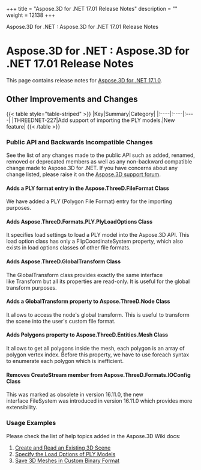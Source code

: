 +++
title = "Aspose.3D for .NET 17.01 Release Notes" 
description = "" 
weight = 12138 
+++

Aspose.3D for .NET : Aspose.3D for .NET 17.01 Release Notes  

# Aspose.3D for .NET : Aspose.3D for .NET 17.01 Release Notes


This page contains release notes for [Aspose.3D for .NET 17.1.0](https://www.nuget.org/packages/Aspose.3D/17.1.0).

## Other Improvements and Changes

{{< table style="table-striped" >}}
|Key|Summary|Category|
|:----|:----|:----|
|THREEDNET-227|Add support of importing the PLY models.|New feature|
{{< /table >}}

### Public API and Backwards Incompatible Changes

See the list of any changes made to the public API such as added, renamed, removed or deprecated members as well as any non-backward compatible change made to Aspose.3D for .NET. If you have concerns about any change listed, please raise it on the [Aspose.3D support forum](http://www.aspose.com/community/forums/aspose.3d-product-family/535/showforum.aspx).

#### Adds a PLY format entry in the Aspose.ThreeD.FileFormat Class

We have added a PLY (Polygon File Format) entry for the importing purposes.

#### Adds Aspose.ThreeD.Formats.PLY.PlyLoadOptions Class

It specifies load settings to load a PLY model into the Aspose.3D API. This load option class has only a FlipCoordinateSystem property, which also exists in load options classes of other file formats.

#### Adds Aspose.ThreeD.GlobalTransform Class

The GlobalTransform class provides exactly the same interface like Transform but all its properties are read-only. It is useful for the global transform purposes.

#### Adds a GlobalTransform property to Aspose.ThreeD.Node Class

It allows to access the node's global transform. This is useful to transform the scene into the user's custom file format.

#### Adds Polygons property to Aspose.ThreeD.Entities.Mesh Class

It allows to get all polygons inside the mesh, each polygon is an array of polygon vertex index. Before this property, we have to use foreach syntax to enumerate each polygon which is inefficient.

#### Removes CreateStream member from Aspose.ThreeD.Formats.IOConfig Class

This was marked as obsolete in version 16.11.0, the new interface FileSystem was introduced in version 16.11.0 which provides more extensibility.

### Usage Examples

Please check the list of help topics added in the Aspose.3D Wiki docs:

1.  [Create and Read an Existing 3D Scene](http://docs.asposeptyltd.com/docs/display/3dnet/Create+and+Read+an+Existing+3D+Scene)
2.  [Specify the Load Options of PLY Models](http://docs.asposeptyltd.com/docs/display/3dnet/Specify+3D+File+Load+Options#Specify3DFileLoadOptions-UseofthePlyLoadOptions)
3.  [Save 3D Meshes in Custom Binary Format](http://docs.asposeptyltd.com/docs/display/3dnet/Save+3D+Meshes+in+Custom+Binary+Format)

